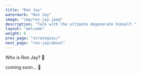 ```yaml
---
title: "Ron Jay"
watermark: "Ron Jay"
image: "img/ron-jay.jpeg"
description: "Talk with the ultimate degenerate himself."
layout: "welcome"
weight: 6
prev_page: "strategies/"
next_page: "ron-jay/about"
---
```


Who is Ron Jay? 🤔

coming soon... 👀
